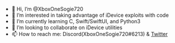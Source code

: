 - 👋 Hi, I’m @XboxOneSogie720
- 👀 I’m interested in taking advantage of iDevice exploits with code
- 🌱 I’m currently learning C, Swift/SwiftUI, and Python3
- 💞️ I’m looking to collaborate on iDevice utilities
- 📫 How to reach me: Discord(XboxOneSogie720#6213) & [Twitter](https://twitter.com/XboxOneSogie720)

<!---
XboxOneSogie720/XboxOneSogie720 is a ✨ special ✨ repository because its `README.md` (this file) appears on your GitHub profile.
You can click the Preview link to take a look at your changes.
--->
